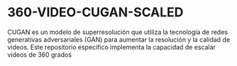 # 360-VIDEO-CUGAN-SCALED
CUGAN es un modelo de superresolución que utiliza la tecnología de redes generativas adversariales (GAN) para aumentar la resolución y la calidad de videos. Este repositorio específico implementa la capacidad de escalar videos de 360 grados
